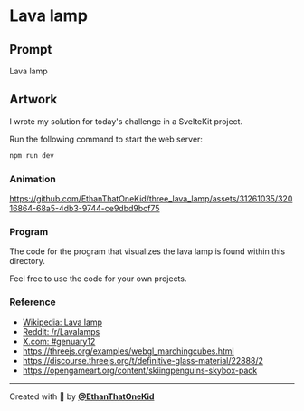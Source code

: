 # Lava lamp

## Prompt

Lava lamp

## Artwork

I wrote my solution for today's challenge in a SvelteKit project.

Run the following command to start the web server:

```sh
npm run dev
```

### Animation

https://github.com/EthanThatOneKid/three_lava_lamp/assets/31261035/32016864-68a5-4db3-9744-ce9dbd9bcf75

### Program

The code for the program that visualizes the lava lamp is found within this directory.

Feel free to use the code for your own projects.

### Reference

- [Wikipedia: Lava lamp](https://en.wikipedia.org/wiki/Lava_lamp)
- [Reddit: /r/Lavalamps](https://www.reddit.com/r/Lavalamps/)
- [X.com: #genuary12](https://twitter.com/hashtag/genuary12)
- <https://threejs.org/examples/webgl_marchingcubes.html>
- <https://discourse.threejs.org/t/definitive-glass-material/22888/2>
- <https://opengameart.org/content/skiingpenguins-skybox-pack>

---

Created with 💖 by [**@EthanThatOneKid**](https://etok.codes/)
